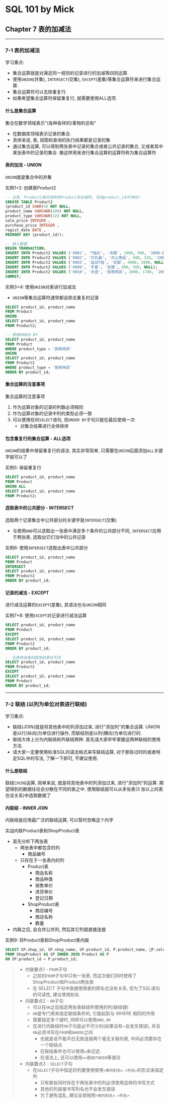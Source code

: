 # SQL 101 by Mick #
## Chapter 7 表的加减法 ##


---
### 7-1 表的加减法 ###

学习重点:
- 集合运算就是对满足同一规则的记录进行的加减等四则运算.
- 使用`UNION`(并集), `INTERSECT`(交集), `EXCEPT`(差集)等集合运算符来进行集合运算.
- 集合运算符可以去除重复行.
- 如果希望集合运算符保留重复行, 就需要使用ALL选项.


#### 什么是集合运算 ####

集合在数学领域表示"(各种各样的)事物的总和"
- 在数据库领域表示记录的集合.
- 具体来说, 表, 视图和查询的执行结果都是记录的集
- 通过集合运算, 可以得到两张表中记录的集合或者公共记录的集合, 又或者其中某张表中的记录的集合. 像这样用来进行集合运算的运算符称为集合运算符


#### 表的加法 - UNION ####

`UNION`就是集合中的并集

实例1+2: 创建表Product2
```sql
-- 注意, Product2表的结构和Product完全相同, 包括product_id作为KEY
CREATE TABLE Product2
(product_id CHAR(4) NOT NULL,
product_name VARCHAR(100) NOT NULL,
product_type VARCHAR(32) NOT NULL,
sale_price INTEGER ,
purchase_price INTEGER ,
regist_date DATE ,
PRIMARY KEY (product_id));

-- 插入数据
BEGIN TRANSACTION;
INSERT INTO Product2 VALUES ('0001', 'T恤衫', '衣服', 1000, 500, '2008-09-20');
INSERT INTO Product2 VALUES ('0002', '打孔器', '办公用品', 500, 320, '2009-09-11');
INSERT INTO Product2 VALUES ('0003', '运动T恤', '衣服', 4000, 2800, NULL);
INSERT INTO Product2 VALUES ('0009', '手套', '衣服', 800, 500, NULL);
INSERT INTO Product2 VALUES ('0010', '水壶', '厨房用具', 2000, 1700, '2009-09-20');
COMMIT;
```


实例3+4: 使用`UNION`对表进行加减法
- `UNION`等集合运算符通常都会除去重复的记录
```sql
SELECT product_id, product_name
FROM Product
UNION
SELECT product_id, product_name
FROM Product2;

-- 使用ORDER BY
SELECT product_id, product_name
FROM Product
WHERE product_type = '厨房用具'
UNION
SELECT product_id, product_name
FROM Product2
WHERE product_type = '厨房用具'
ORDER BY product_id;
```


#### 集合运算的注意事项 ####

集合运算的注意事项
1. 作为运算对象的记录的列数必须相同
2. 作为运算对象的记录中列的类型必须一致
3. 可以使用任何`SELECT`语句, 但`ORDER BY`子句只能在最后使用一次
   - 对集合结果进行全体排序


#### 包含重复行的集合运算 - ALL选项 ####

`UNION`的结果中保留重复行的语法. 其实非常简单, 只需要在`UNION`后面添加`ALL`关键字就可以了

实例5: 保留重复行
```sql
SELECT product_id, product_name
FROM Product
UNION ALL
SELECT product_id, product_name
FROM Product2;
```


#### 选取表中的公共部分 - INTERSECT ####

选取两个记录集合中公共部分的关键字是`INTERSECT`(交集)
- 与使用`AND`可以选取出一张表中满足多个条件的公共部分不同, `INTERSECT`应用于两张表, 选取出它们当中的公共记录

实例6: 使用`INTERSECT`选取出表中公共部分
```sql
SELECT product_id, product_name
FROM Product
INTERSECT
SELECT product_id, product_name
FROM Product2
ORDER BY product_id;
```


#### 记录的减法 - EXCEPT ####

进行减法运算的`EXCEPT`(差集), 其语法也与`UNION`相同

实例7+8: 使用`EXCEPT`对记录进行减法运算
```sql
SELECT product_id, product_name
FROM Product
EXCEPT
SELECT product_id, product_name
FROM Product2
ORDER BY product_id;

-- 互换两张表的顺序结果也不同
SELECT product_id, product_name
FROM Product2
EXCEPT
SELECT product_id, product_name
FROM Product
ORDER BY product_id;
```

---
### 7-2 联结 (以列为单位对表进行联结) ###

学习重点:
- 联结(JOIN)就是将其他表中的列添加过来, 进行"添加列"的集合运算. UNION是以行(纵向)为单位进行操作, 而联结则是以列(横向)为单位进行的.
- 联结大体上分为内联结和外联结两种. 首先请大家牢牢掌握这两种联结的使用方法.
- 请大家一定要使用标准SQL的语法格式来写联结运算, 对于那些过时的或者特定SQL中的写法, 了解一下即可, 不建议使用.

#### 什么是联结 ####

联结(`JOIN`)运算, 简单来说, 就是将其他表中的列添加过来, 进行"添加列"的运算. 期望得到的数据往往会分散在不同的表之中. 使用联结就可以从多张表(3 张以上的表也没关系)中选取数据了


#### 内联结 - INNER JOIN ####

内联结是应用最广泛的联结运算, 可以暂时忽略这个内字


实战内联Product表和ShopProduct表
- 首先分析下两张表
  -  两张表中都包含的列
     -  商品编号
  -  只存在于一张表内的列
     - Product表
       - 商品名称
       - 商品种类
       - 销售单价
       - 进货单价
       - 登记日期
     - ShopProduct表
       - 商店编号
       - 商店名称
       - 数量
- 内联之后, 会合并公共列, 然后其它列就直接连接

实例9: 将Product表和ShopProduct表内联
```sql
SELECT SP.shop_id, SP.shop_name, SP.product_id, P.product_name, P.sale_price
FROM ShopProduct AS SP INNER JOIN Product AS P
ON SP.product_id = P.product_id;
```
> - 内联要点1 - `FROM`子句
>   - 之前的`FROM`子句中只有一张表, 而这次我们同时使用了ShopProduct和Product两张表
>   - 在 SELECT 子句中直接使用表的原名也没有关系, 但为了SQL语句的可读性, 建议使用别名
> - 内联要点2 - `ON`子句
>   - 可以在`ON`之后指定两张表联结所使用的列(联结键)
>   - `ON`是专门用来指定联结条件的, 它能起到与 WHERE 相同的作用
>   - 需要指定多个键时, 同样可以使用`AND`, `OR`
>   - 在进行内联结时`ON`子句是必不可少的(如果没有~会发生错误), 并且`ON`必须书写在`FROM`和`WHERE`之间
>     - 也就是说不能平白无故连接两个毫无关联的表, 中间必须要存在一个联结点
>     - 在联结条件也可以使用`=`来记述. 
>     - 在语法上, 还可以使用`<=`和`BETWEEN`等谓词
> - 内联要点3 - `SELECT`子句
>   - 在`SELECT`子句中指定的列要使用使用`<表的别名>.<列名>`的形式来指定列
>     - 只有那些同时存在于两张表中的列必须使用这样的书写方式
>     - 其他的列直接书写列名也不会发生错误
>     - 为了避免混乱, 建议全部按照`<表的别名>.<列名>`
